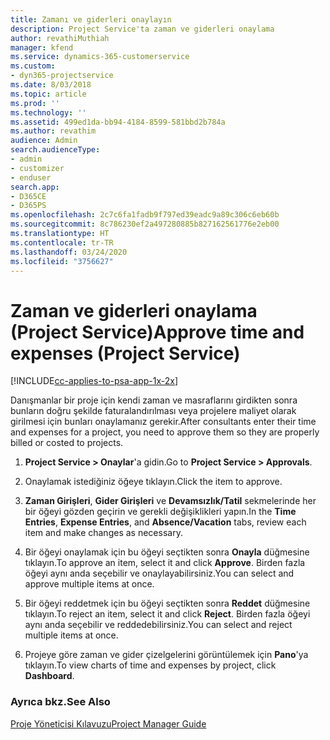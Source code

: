 ```yaml
---
title: Zamanı ve giderleri onaylayın
description: Project Service'ta zaman ve giderleri onaylama
author: revathiMuthiah
manager: kfend
ms.service: dynamics-365-customerservice
ms.custom:
- dyn365-projectservice
ms.date: 8/03/2018
ms.topic: article
ms.prod: ''
ms.technology: ''
ms.assetid: 499ed1da-bb94-4184-8599-581bbd2b784a
ms.author: revathim
audience: Admin
search.audienceType:
- admin
- customizer
- enduser
search.app:
- D365CE
- D365PS
ms.openlocfilehash: 2c7c6fa1fadb9f797ed39eadc9a89c306c6eb60b
ms.sourcegitcommit: 8c786230ef2a497280885b827162561776e2eb00
ms.translationtype: HT
ms.contentlocale: tr-TR
ms.lasthandoff: 03/24/2020
ms.locfileid: "3756627"
---
```

# <a name="approve-time-and-expenses-project-service"></a><span data-ttu-id="78e76-103">Zaman ve giderleri onaylama (Project Service)</span><span class="sxs-lookup"><span data-stu-id="78e76-103">Approve time and expenses (Project Service)</span></span>

[!INCLUDE[cc-applies-to-psa-app-1x-2x](../includes/cc-applies-to-psa-app-1x-2x.md)]

<span data-ttu-id="78e76-104">Danışmanlar bir proje için kendi zaman ve masraflarını girdikten sonra bunların doğru şekilde faturalandırılması veya projelere maliyet olarak girilmesi için bunları onaylamanız gerekir.</span><span class="sxs-lookup"><span data-stu-id="78e76-104">After consultants enter their time and expenses for a project, you need to approve them so they are properly billed or costed to projects.</span></span>  
  
1.  <span data-ttu-id="78e76-105">**Project Service > Onaylar**'a gidin.</span><span class="sxs-lookup"><span data-stu-id="78e76-105">Go to **Project Service > Approvals**.</span></span>  
  
2.  <span data-ttu-id="78e76-106">Onaylamak istediğiniz öğeye tıklayın.</span><span class="sxs-lookup"><span data-stu-id="78e76-106">Click the item to approve.</span></span>  
  
3.  <span data-ttu-id="78e76-107">**Zaman Girişleri**, **Gider Girişleri** ve **Devamsızlık/Tatil** sekmelerinde her bir öğeyi gözden geçirin ve gerekli değişiklikleri yapın.</span><span class="sxs-lookup"><span data-stu-id="78e76-107">In the **Time Entries**, **Expense Entries**, and **Absence/Vacation** tabs, review each item and make changes as necessary.</span></span>  
  
4.  <span data-ttu-id="78e76-108">Bir öğeyi onaylamak için bu öğeyi seçtikten sonra **Onayla** düğmesine tıklayın.</span><span class="sxs-lookup"><span data-stu-id="78e76-108">To approve an item, select it and click **Approve**.</span></span> <span data-ttu-id="78e76-109">Birden fazla öğeyi aynı anda seçebilir ve onaylayabilirsiniz.</span><span class="sxs-lookup"><span data-stu-id="78e76-109">You can select and approve multiple items at once.</span></span>  
  
5.  <span data-ttu-id="78e76-110">Bir öğeyi reddetmek için bu öğeyi seçtikten sonra **Reddet** düğmesine tıklayın.</span><span class="sxs-lookup"><span data-stu-id="78e76-110">To reject an item, select it and click **Reject**.</span></span> <span data-ttu-id="78e76-111">Birden fazla öğeyi aynı anda seçebilir ve reddedebilirsiniz.</span><span class="sxs-lookup"><span data-stu-id="78e76-111">You can select and reject multiple items at once.</span></span>  
  
6.  <span data-ttu-id="78e76-112">Projeye göre zaman ve gider çizelgelerini görüntülemek için **Pano**'ya tıklayın.</span><span class="sxs-lookup"><span data-stu-id="78e76-112">To view charts of time and expenses by project, click **Dashboard**.</span></span>  
  
### <a name="see-also"></a><span data-ttu-id="78e76-113">Ayrıca bkz.</span><span class="sxs-lookup"><span data-stu-id="78e76-113">See Also</span></span>  
 [<span data-ttu-id="78e76-114">Proje Yöneticisi Kılavuzu</span><span class="sxs-lookup"><span data-stu-id="78e76-114">Project Manager Guide</span></span>](../project-service/project-manager-guide.md)
